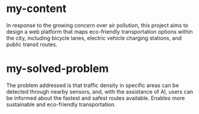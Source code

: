 # my-content
In response to the growing concern over air pollution, this project aims to design a web platform that maps eco-friendly transportation options within the city, including bicycle lanes, electric vehicle charging stations, and public transit routes.

# my-solved-problem
The problem addressed is that traffic density in specific areas can be detected through nearby sensors, and, with the assistance of AI, users can be informed about the fastest and safest routes available. Enables more sustainable and eco-friendly transportation.


